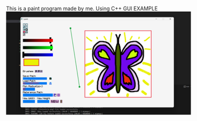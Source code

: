 This is a paint program made by me.
Using C++
GUI EXAMPLE
![alt text](https://github.com/ewilipsic/CS_project/blob/main/readme.png?raw=true)
